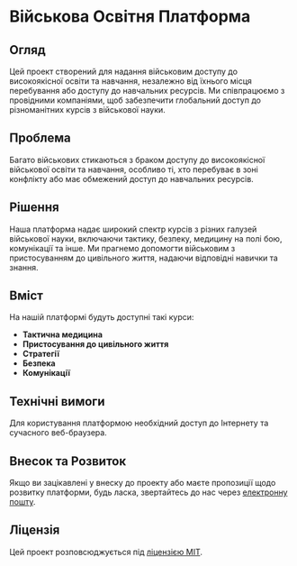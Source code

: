 # Військова Освітня Платформа

## Огляд

Цей проект створений для надання військовим доступу до високоякісної освіти та навчання, незалежно від їхнього місця перебування або доступу до навчальних ресурсів. Ми співпрацюємо з провідними компаніями, щоб забезпечити глобальний доступ до різноманітних курсів з військової науки.

## Проблема

Багато військових стикаються з браком доступу до високоякісної військової освіти та навчання, особливо ті, хто перебуває в зоні конфлікту або має обмежений доступ до навчальних ресурсів.

## Рішення

Наша платформа надає широкий спектр курсів з різних галузей військової науки, включаючи тактику, безпеку, медицину на полі бою, комунікації та інше. Ми прагнемо допомогти військовим з пристосуванням до цивільного життя, надаючи відповідні навички та знання.

## Вміст

На нашій платформі будуть доступні такі курси:

- **Тактична медицина**
- **Пристосування до цивільного життя**
- **Стратегії**
- **Безпека**
- **Комунікації**

## Технічні вимоги

Для користування платформою необхідний доступ до Інтернету та сучасного веб-браузера.

## Внесок та Розвиток

Якщо ви зацікавлені у внеску до проекту або маєте пропозиції щодо розвитку платформи, будь ласка, звертайтесь до нас через [електронну пошту](mailto:info@militaryeducationplatform.com).

## Ліцензія

Цей проект розповсюджується під [ліцензією MIT](LICENSE).
